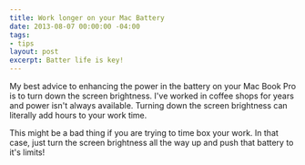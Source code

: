 ```yaml
---
title: Work longer on your Mac Battery
date: 2013-08-07 00:00:00 -04:00
tags:
- tips
layout: post
excerpt: Batter life is key!
---
```


My best advice to enhancing the power in the battery on your Mac Book Pro is to turn down the screen brightness.  I've worked in coffee shops for years and power isn't always available.  Turning down the screen brightness can literally add hours to your work time.

This might be a bad thing if you are trying to time box your work.  In that case, just turn the screen brightness all the way up and push that battery to it's limits!
